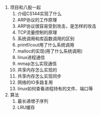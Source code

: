 1. 项目和八股一起
   1. 介绍CS144实现了什么
   2. ARP协议的工作原理
   3. ARP协议很容易受到攻击，是怎样的攻击
   4. TCP流量控制的原理
   5. 系统调用和库函数调用的区别
   6. printf/cout用了什么系统调用
   7. malloc的实现(用了什么系统调用)
   8. linux进程通信
   9. mmap怎么实现通信
   10. 共享内存怎么实现的
   11. 共享内存怎么实现同步
   12. 网络的IO多路复用
   13. linux如何查看进程持有的文件、端口等
2. 算法
   1. 最长递增子序列
   2. LRU缓存